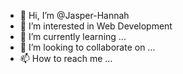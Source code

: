 - 👋 Hi, I’m @Jasper-Hannah
- 👀 I’m interested in Web Development
- 🌱 I’m currently learning ...
- 💞️ I’m looking to collaborate on ...
- 📫 How to reach me ...

<!---
Jasper-Hannah/Jasper-Hannah is a ✨ special ✨ repository because its `README.md` (this file) appears on your GitHub profile.
You can click the Preview link to take a look at your changes.
--->
